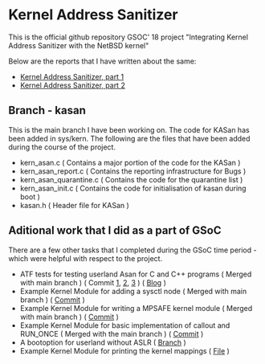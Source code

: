 # Kernel Address Sanitizer
This is the official github repository GSOC' 18 project "Integrating Kernel Address Sanitizer with the NetBSD kernel" 

Below are the reports that I have written about the same:

 - [Kernel Address Sanitizer, part 1](http://blog.netbsd.org/tnf/entry/gsoc_2018_reports_kernel_address)
 - [Kernel Address Sanitizer, part 2](http://blog.netbsd.org/tnf/entry/gsoc_2018_report_kernel_address)

## Branch - kasan
This is the main branch I have been working on. 
The code for KASan has been added in sys/kern. The following are the  files that have been added during the course of the project.

 - kern_asan.c ( Contains a major portion of the code for the KASan )
 - kern_asan_report.c ( Contains the reporting infrastructure for Bugs )
 - kern_asan_quarantine.c ( Contains the code for the quarantine list )
 - kern_asan_init.c ( Contains the code for initialisation of kasan during boot )
 - kasan.h ( Header file for KASan )

## Aditional work that I did as a part of GSoC
There are a few other tasks that I completed during the GSoC time period - which were helpful with respect to the project.

 
 - ATF tests for testing userland Asan for C and C++ programs ( Merged with main branch ) ( Commit [1](https://github.com/NetBSD/src/commit/e1c700be195789b84a971bf3db1d38b07b5dd971#diff-e98083658db8be5d33cec79dd58b7a7c), [2](https://github.com/NetBSD/src/commit/eddf6c479f88381caa7ddd9ed7bb498dbb9c935d#diff-e98083658db8be5d33cec79dd58b7a7c), [3](https://github.com/NetBSD/src/commit/4346dccf276c37a2bccfd3564e862641312709c9#diff-d6cfcc76f871c885609e4de13828ee59) ) ( [Blog](https://r3xnation.wordpress.com/2018/04/10/how-to-write-atf-tests-for-netbsd/) )
 - Example Kernel Module for adding a sysctl node ( Merged with main branch )  ( [Commit](https://github.com/NetBSD/src/commit/8348f4a8349be58e9c8d727257db0e162a1825c5#diff-2260bab32fff03c8311a5c7ebeb00055) )
 - Example Kernel Module for writing a MPSAFE kernel module ( Merged with main branch ) ( [Commit](https://github.com/NetBSD/src/commit/12fb4456c14bf75e00e653b6be0bc9a5fd8837d2#diff-2260bab32fff03c8311a5c7ebeb00055) )
 - Example Kernel Module for basic implementation of callout and RUN_ONCE ( Merged with the main branch ) ( [Commit](https://github.com/NetBSD/src/commit/e923d0a954a8c07633c6211d0ce5e4ea9aa8a1e6#diff-2260bab32fff03c8311a5c7ebeb00055) )
 - A bootoption for userland without ASLR ( [Branch](https://github.com/R3x/src/tree/boot_config/) )
 - Example Kernel Module for printing the kernel mappings  ( [File](https://github.com/R3x/src/tree/kasan/sys/modules/examples/kernel_map) )
